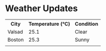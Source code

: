 # Weather Updates

<!-- WEATHER-UPDATE-START -->
<table><tr><th>City</th><th>Temperature (°C)</th><th>Condition</th></tr><tr><td>Valsad</td><td>25.1</td><td>Clear</td></tr><tr><td>Boston</td><td>25.3</td><td>Sunny</td></tr><tr><td></td><td></td><td></td></tr></table>
<!-- WEATHER-UPDATE-END -->
